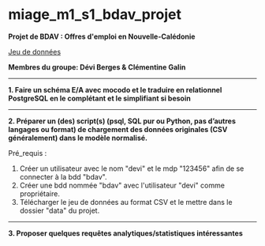 # miage_m1_s1_bdav_projet

**Projet de BDAV : Offres d'emploi en Nouvelle-Calédonie**

[Jeu de données](https://data.gouv.nc/explore/dataset/offres-demploi/information/?flg=fr-fr&disjunctive.experience&disjunctive.typecontrat&disjunctive.communeemploi&disjunctive.niveauformation&disjunctive.employeur_type&disjunctive.employeur_nomentreprise&disjunctive.specifites_multivalue&disjunctive.zonesdeplacement_multivalue&disjunctive.permis_affichage&disjunctive.langues_affichage)

**Membres du groupe: Dévi Berges & Clémentine Galin**
***

**1. Faire un schéma E/A avec mocodo et le traduire en relationnel PostgreSQL en le complétant et le simplifiant 
si besoin**




***

**2. Préparer un (des) script(s) (psql, SQL pur ou Python, pas d’autres langages ou format) de chargement des données
originales (CSV généralement) dans le modèle normalisé.**


Pré_requis :
1. Créer un utilisateur avec le nom "devi" et le mdp "123456" afin de se connecter à la bdd "bdav".
2. Créer une bdd nommée "bdav" avec l'utilisateur "devi" comme propriétaire.
3. Télécharger le jeu de données au format CSV et le mettre dans le dossier "data" du projet.

***

**3. Proposer quelques requêtes analytiques/statistiques intéressantes**
